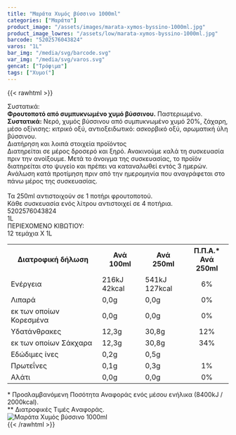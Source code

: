 ```yaml
---
title: "Μαράτα Χυμός βύσσινο 1000ml"
categories: ["Μαράτα"]
product_image: "/assets/images/marata-xymos-byssino-1000ml.jpg"
product_image_lowres: "/assets/low/marata-xymos-byssino-1000ml.jpg"
barcode: "5202576043824"
varos: "1L"
bar_img: "/media/svg/barcode.svg"
var_img: "/media/svg/varos.svg"
gencat: ["Τρόφιμα"]
tags: ["Χυμοί"]
---
```

{{< rawhtml >}}

<div class="sload380"><div class="product"><div id="sistatika">Συστατικά:</div><div class="alltext"><b>Φρουτοποτό από συμπυκνωμένο χυμό βύσσινου.</b> Παστεριωμένο.<br><b>Συστατικά:</b> Νερό, χυμός βύσσινου από συμπυκνωμένο χυμό 20%, ζάχαρη, μέσο οξίνισης: κιτρικό οξύ, αντιοξειδωτικό: ασκορβικό οξύ, αρωματική ύλη βύσσινου.</div><div id="loipa">Διατήρηση και λοιπά στοιχεία προϊόντος</div><div class="alltext">Διατηρείται σε μέρος δροσερό και ξηρό. Ανακινούμε καλά τη συσκευασία πριν την ανοίξουμε. Μετά το άνοιγμα της συσκευασίας, το προϊόν διατηρείται στο ψυγείο και πρέπει να καταναλωθεί εντός 3 ημερών. Ανάλωση κατά προτίμηση πριν από την ημερομηνία που αναγράφεται στο πάνω μέρος της συσκευασίας.<br><br>Τα 250ml αντιστοιχούν σε 1 ποτήρι φρουτοποτού.<br>Κάθε συσκευασία ενός λίτρου αντιστοιχεί σε 4 ποτήρια.</div><div id="barcode"><div id="barimage1"></div><span id="bartext">5202576043824</span></div><div id="varos"><div id="varosimage1"></div><span id="varostext">1L</span></div><div id="kivotio">ΠΕΡΙΕΧΟΜΕΝΟ ΚΙΒΩΤΙΟΥ:<br>12 τεμάχια Χ 1L</div><div class="tabout"><table id="diatable"><tbody><tr><th>Διατροφική δήλωση</th><th>Ανά 100ml</th><th>Ανά 250ml</th><th>Π.Π.Α.*<br>Ανά 250ml</th></tr><tr><td class="texr2">Ενέργεια</td><td class="texr">216kJ<br>42kcal</td><td class="texr">541kJ<br>127kcal</td><td class="texr" style="text-align:center">6%</td></tr><tr><td class="texr2">Λιπαρά</td><td class="texr">0,0g</td><td class="texr">0,0g</td><td class="texr" style="text-align:center">0%</td></tr><tr><td class="gray">εκ των οποίων Κορεσµένα</td><td class="gray2">0,0g</td><td class="gray2">0,0g</td><td class="gray2" style="text-align:center">0%</td></tr><tr><td class="texr2">Yδατάνθρακες</td><td class="texr">12,3g</td><td class="texr">30,8g</td><td class="texr" style="text-align:center">12%</td></tr><tr><td class="gray">εκ των οποίων Σάκχαρα</td><td class="gray2">12,3g</td><td class="gray2">30,8g</td><td class="gray2" style="text-align:center">34%</td></tr><tr><td class="texr2">Eδώδιμες ίνες</td><td class="texr">0,2g</td><td class="texr">0,5g</td><td class="texr" style="text-align:center"></td></tr><tr><td class="texr2">Πρωτεΐνες</td><td class="texr">0,1g</td><td class="texr">0,3g</td><td class="texr" style="text-align:center">1%</td></tr><tr><td class="texr2">Αλάτι</td><td class="texr">0,0g</td><td class="texr">0,0g</td><td class="texr" style="text-align:center">0%</td></tr></tbody></table></div><div class="alltext">* Προσλαμβανόμενη Ποσότητα Αναφοράς ενός μέσου ενήλικα (8400kJ / 2000kcal).<br>** Διατροφικές Τιμές Aναφοράς.</div><div class="pimg"><img alt="Μαράτα Χυμός βύσσινο 1000ml" title="Μαράτα Χυμός βύσσινο 1000ml" src="/assets/images/marata-xymos-byssino-1000ml.jpg"></div></div></div>
{{< /rawhtml >}}


